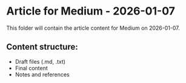 # Article for Medium - 2026-01-07

This folder will contain the article content for Medium on 2026-01-07.

## Content structure:
- Draft files (.md, .txt)
- Final content
- Notes and references
